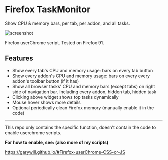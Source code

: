 # Firefox TaskMonitor

Show CPU &amp; memory bars, per tab, per addon, and all tasks. 

![screenshot](https://s1.ax1x.com/2020/07/18/UcsPLF.jpg)

Firefox userChrome script. Tested on Firefox 91.

## Features

- Show every tab's CPU and memory usage: bars on every tab button
- Show every addon's CPU and memory usage: bars on every every addon's toolbar button (if it has)
- Show all browser tasks' CPU and memory bars (except tabs) on right side of navigation bar. Including every addon, hidden tab, hidden task
- Clicking above widget shows top tasks dynamically
- Mouse hover shows more details
- Optional periodically clean Firefox memory (manually enable it in the code)

---------------------

This repo only contains the specific function, doesn't contain the code to enable userchrome scripts.

**For how to enable, see: (also more of my scripts)**

https://garywill.github.io/#Firefox-userChrome-CSS-or-JS

